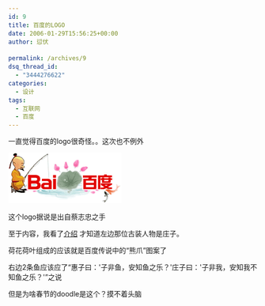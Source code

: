 ```yaml
---
id: 9
title: 百度的LOGO
date: 2006-01-29T15:56:25+00:00
author: 愆伏

permalink: /archives/9
dsq_thread_id:
  - "3444276622"
categories:
  - 设计
tags:
  - 互联网
  - 百度
---
```

一直觉得百度的logo很奇怪。。这次也不例外

![baidu-logo](/wp-content/uploads/200601/31_233324_slogo_06chunjie.gif)

这个logo据说是出自蔡志忠之手

至于内容，我看了[介绍](https://logo.baidu.com/logo2006chunjie.html) 才知道左边那位古装人物是庄子。

荷花荷叶组成的应该就是百度传说中的“熊爪”图案了

右边2条鱼应该应了“惠子曰：'子非鱼，安知鱼之乐？'庄子曰：'子非我，安知我不知鱼之乐？'”之说

但是为啥春节的doodle是这个？摸不着头脑